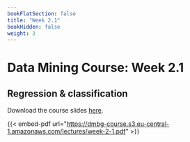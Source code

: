 ```yaml
---
bookFlatSection: false
title: "Week 2.1"
bookHidden: false
weight: 3
---
```


# Data Mining Course: Week 2.1

## Regression & classification

Download the course slides [here](https://dmbg-course.s3.eu-central-1.amazonaws.com/lectures/week-2-1.pdf).

{{< embed-pdf url="https://dmbg-course.s3.eu-central-1.amazonaws.com/lectures/week-2-1.pdf" >}}
